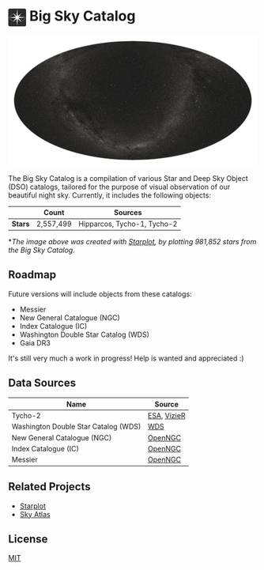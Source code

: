 # <img src="https://raw.githubusercontent.com/steveberardi/bigsky/main/docs/images/logo.svg" width="36" style="vertical-align:middle"> Big Sky Catalog

<img src="docs/images/bigsky-stars.jpg">

The Big Sky Catalog is a compilation of various Star and Deep Sky Object (DSO) catalogs, tailored for the purpose of visual observation of our beautiful night sky. Currently, it includes the following objects:

|   | Count  | Sources |
|---|---|---|
| **Stars** | 2,557,499  | Hipparcos, Tycho-1, Tycho-2 |

\*_The image above was created with [Starplot](https://github.com/steveberardi/starplot), by plotting 981,852 stars from the Big Sky Catalog._

## Roadmap
Future versions will include objects from these catalogs:

- Messier
- New General Catalogue (NGC)
- Index Catalogue (IC)
- Washington Double Star Catalog (WDS)
- Gaia DR3

It's still very much a work in progress! Help is wanted and appreciated :)

## Data Sources
| Name  | Source  |
|---|---|
| Tycho-2 | [ESA](https://www.cosmos.esa.int/web/hipparcos/tycho-2), [VizieR](https://cdsarc.cds.unistra.fr/viz-bin/cat/I/259#/article)   |
| Washington Double Star Catalog (WDS) | [WDS](http://www.astro.gsu.edu/wds/)  |
| New General Catalogue (NGC) | [OpenNGC](https://github.com/mattiaverga/OpenNGC)  |
| Index Catalogue (IC) | [OpenNGC](https://github.com/mattiaverga/OpenNGC)  |
| Messier | [OpenNGC](https://github.com/mattiaverga/OpenNGC)   |

## Related Projects
- [Starplot](https://github.com/steveberardi/starplot)
- [Sky Atlas](https://skyatlas.app)

## License
[MIT](https://github.com/steveberardi/bigsky/blob/main/LICENSE)
